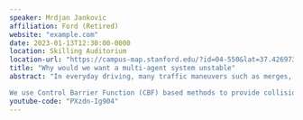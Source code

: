 ```yaml
---
speaker: Mrdjan Jankovic
affiliation: Ford (Retired)
website: "example.com"
date: 2023-01-13T12:30:00-0000
location: Skilling Auditorium
location-url: "https://campus-map.stanford.edu/?id=04-550&lat=37.42697371527761&lng=-122.17280664808126&zoom=18&srch=undefined"
title: "Why would we want a multi-agent system unstable"
abstract: "In everyday driving, many traffic maneuvers such as merges, lane changes, passing through an intersection, require negotiation between independent actors/agents. The same is true for mobile robots autonomously operating in a space open to other agents (e.g., humans, robots, etc.). Negotiation is an inherently difficult concept to code into a software algorithm. It has been observed in computer simulations that some “decentralized” algorithms produce gridlocks while others never do. It has turned out that gridlocking algorithms create locally stable equilibria in the joint inter-agent space, while, for those that don’t gridlock, equilibria are unstable – hence the title of the talk.

We use Control Barrier Function (CBF) based methods to provide collision avoidance guarantees. The main advantage of CBFs is that they result in relatively easier to solve convex programs even for nonlinear system dynamics and inherently non-convex obstacle avoidance problems. Six different CBF-based control policies were compared for collision avoidance and liveness (fluidity of motion, absence of gridlocks) on a 5-agent, holonomic-robot system. The outcome was then correlated with stability analysis on a simpler, yet representative problem. The results are illustrated by extensive simulations and a vehicle experiment with stationary obstacles."
youtube-code: "PXzdn-Ig904"
---
```

